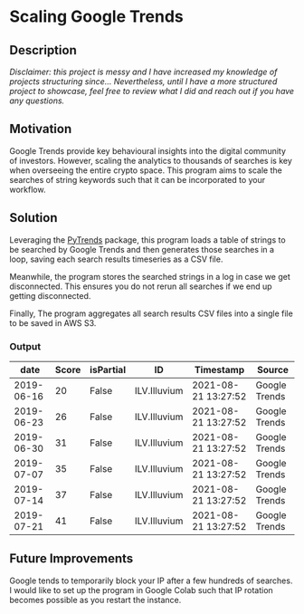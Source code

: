 # Scaling Google Trends

## Description

*Disclaimer: this project is messy and I have increased my knowledge of projects structuring since… Nevertheless, until I have a more structured project to showcase, feel free to review what I did and reach out if you have any questions.*

## Motivation

Google Trends provide key behavioural insights into the digital community of investors. However, scaling the analytics to thousands of searches is key when overseeing the entire crypto space. This program aims to scale the searches of string keywords such that it can be incorporated to your workflow.


## Solution

Leveraging the [PyTrends](https://github.com/GeneralMills/pytrends)  package, this program loads a table of strings to be searched by Google Trends and then generates those searches in a loop, saving each search results timeseries as a CSV file.
 
 Meanwhile, the program stores the searched strings in a log in case we get disconnected. This ensures you do not rerun all searches if we end up getting disconnected.
 
 Finally, The program aggregates all search results CSV files into a single file to be saved in AWS S3.
 
 ### Output
 
date|Score|isPartial|ID|Timestamp|Source
--- | --- | --- | --- | --- | ---
2019-06-16|20|False|ILV.Illuvium|2021-08-21 13:27:52|Google Trends
2019-06-23|26|False|ILV.Illuvium|2021-08-21 13:27:52|Google Trends
2019-06-30|31|False|ILV.Illuvium|2021-08-21 13:27:52|Google Trends
2019-07-07|35|False|ILV.Illuvium|2021-08-21 13:27:52|Google Trends
2019-07-14|37|False|ILV.Illuvium|2021-08-21 13:27:52|Google Trends
2019-07-21|41|False|ILV.Illuvium|2021-08-21 13:27:52|Google Trends



## Future Improvements


Google tends to temporarily block your IP after a few hundreds of searches. I would like to set up the program in Google Colab such that IP rotation becomes possible as you restart the instance.
